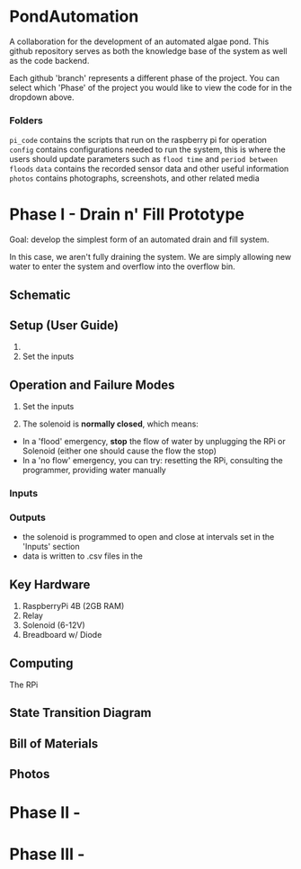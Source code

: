 # PondAutomation
A collaboration for the development of an automated algae pond. This github repository serves as both the knowledge base of the system as well as the code backend. 

Each github 'branch' represents a different phase of the project. You can select which 'Phase' of the project you would like to view the code for in the dropdown above. 

### Folders
`pi_code` contains the scripts that run on the raspberry pi for operation
`config` contains configurations needed to run the system, this is where the users should update parameters such as `flood time` and `period between floods`
`data` contains the recorded sensor data and other useful information
`photos` contains photographs, screenshots, and other related media

# Phase I - Drain n' Fill Prototype
Goal: develop the simplest form of an automated drain and fill system. 

In this case, we aren't fully draining the system. We are simply allowing new water to enter the system and overflow into the overflow bin. 


## Schematic


## Setup (User Guide)

1. 
1. Set the inputs


## Operation and Failure Modes

1. Set the inputs

2. The solenoid is **normally closed**, which means:
  - In a 'flood' emergency, **stop** the flow of water by unplugging the RPi or Solenoid (either one should cause the flow the stop)
  - In a 'no flow' emergency, you can try: resetting the RPi, consulting the programmer, providing water manually  

### Inputs

### Outputs
- the solenoid is programmed to open and close at intervals set in the 'Inputs' section
- data is written to .csv files in the 

## Key Hardware
1. RaspberryPi 4B (2GB RAM)
2. Relay
3. Solenoid (6-12V)
4. Breadboard w/ Diode

## Computing
The RPi 

## State Transition Diagram

## Bill of Materials


## Photos




# Phase II -



# Phase III - 
